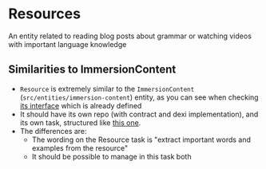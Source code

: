 # Resources

An entity related to reading blog posts about grammar or watching videos with important language knowledge

## Similarities to ImmersionContent

- `Resource` is extremely similar to the `ImmersionContent` (`src/entities/immersion-content`) entity, as you can see when checking [its interface](src/entities/resources/ResourceData.ts) which is already defined
- It should have its own repo (with contract and dexi implementation), and its own task, structured like [this one](src/widgets/task-for-immersion-content).
- The differences are:
    - The wording on the Resource task is "extract important words and examples from the resource"
    - It should be possible to manage in this task both